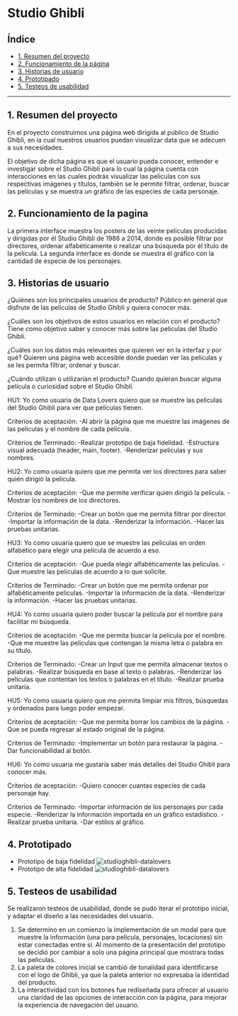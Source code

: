 # Studio Ghibli

## Índice

- [1. Resumen del proyecto](#1-resumen-del-proyecto)
- [2. Funcionamiento de la página](#2-funcionamiento-de-la-pagina)
- [3. Historias de usuario](#3-historias-de-usuario)
- [4. Prototipado](#4-prototipado)
- [5. Testeos de usabilidad](#5-testeos-de-usabilidad)

---

## 1. Resumen del proyecto

En el proyecto construimos una página web dirigida al público de Studio Ghibli, en la cual nuestros usuarios puedan visualizar data que se adecuen a sus necesidades.

El objetivo de dicha página es que el usuario pueda conocer, entender e investigar sobre el Studio Ghibli para lo cual la página cuenta con interacciones en las cuales podrás visualizar las películas con sus respectivas imágenes y títulos, también se le permite filtrar, ordenar, buscar las películas y se muestra un gráfico de las especies de cada personaje.

## 2. Funcionamiento de la pagina

La primera interface muestra los posters de las veinte películas producidas y dirigidas por él Studio Ghibli de 1986 a 2014, donde es posible filtrar por directores, ordenar alfabéticamente o realizar una búsqueda por él título de la película. La segunda interface es donde se muestra él gráfico con la cantidad de especie de los personajes.

## 3. Historias de usuario

¿Quiénes son los principales usuarios de producto?
Público en general que disfrute de las películas de Studio Ghibli y quiera conocer más.

¿Cuáles son los objetivos de estos usuarios en relación con el producto?
Tiene como objetivo saber y conocer más sobre las películas del Studio Ghibli.

¿Cuáles son los datos más relevantes que quieren ver en la interfaz y por qué?
Quieren una página web accesible donde puedan ver las películas y se les permita filtrar, ordenar y buscar.

¿Cuándo utilizan o utilizarían el producto?
Cuando quieran buscar alguna película o curiosidad sobre el Studio Ghibli.

HU1: Yo como usuaria de Data Lovers quiero que se muestre las películas del Studio Ghibli para ver que películas tienen.

Criterios de aceptación:
-Al abrir la página que me muestre las imágenes de las peliculas y el nombre de cada película.

Criterios de Terminado:
-Realizar prototipo de baja fidelidad.
-Estructura visual adecuada (header, main, footer).
-Renderizar peliculas y sus nombres.

HU2: Yo como usuaria quiero que me permita ver los directores para saber quién dirigió la película.

Criterios de aceptación:
-Que me permite verificar quien dirigió la película.
-Mostrar los nombres de los directores.

Criterios de Terminado:
-Crear un botón que me permita filtrar por director.
-Importar la información de la data.
-Renderizar la información.
-Hacer las pruebas unitarias.

HU3: Yo como usuaria quiero que se muestre las peliculas en orden alfabético para elegir una película de acuerdo a eso.

Criterios de aceptación:
-Que pueda elegir alfabéticamente las peliculas.
-Que muestre las peliculas de acuerdo a lo que solicite.

Criterios de Terminado:
-Crear un botón que me permita ordenar por alfabéticamente peliculas.
-Importar la información de la data.
-Renderizar la información.
-Hacer las pruebas unitarias.

HU4: Yo como usuaria quiero poder buscar la película por el nombre para facilitar mi búsqueda.

Criterios de aceptación:
-Que me permita buscar la película por el nombre.
-Que me muestre las peliculas que contengan la misma letra o palabra en su título.

Criterios de Terminado:
-Crear un Input que me permita almacenar textos o palabras.
-Realizar búsqueda en base al texto o palabras.
-Renderizar las peliculas que contentan los textos o palabras en el título.
-Realizar prueba unitaria.

HU5: Yo como usuaria quiero que me permita limpiar mis filtros, búsquedas y ordenados para luego poder empezar.

Criterios de aceptación:
-Que me permita borrar los cambios de la página.
-Que se pueda regresar al estado original de la página.

Criterios de Terminado:
-Implementar un botón para restaurar la página.
-Dar funcionabilidad al botón.

HU6: Yo como usuaria me gustaría saber más detalles del Studio Ghibli para conocer más.

Criterios de aceptación:
-Quiero conocer cuantas especies de cada personaje hay.

Criterios de Terminado:
-Importar información de los personajes por cada especie.
-Renderizar la información importada en un gráfico estadístico.
-Realizar prueba unitaria.
-Dar estilos al gráfico.

## 4. Prototipado

- Prototipo de baja fidelidad
  ![studioghibli-datalovers](p-baja-fidelidad.png.png)
- Prototipo de alta fidelidad
  ![studioghibli-datalovers](p-alta-fidelidad.png.png)

## 5. Testeos de usabilidad

Se realizaron testeos de usabilidad, donde se pudo iterar el prototipo inicial, y adaptar el diseño a las necesidades del usuario.

1. Se determino en un comienzo la implementación de un modal para que muestre la información (una para película, personajes, locaciones) sin estar conectadas entre sí. Al momento de la presentación del prototipo se decidió por cambiar a solo una página principal que mostrara todas las peliculas.
2. La paleta de colores inicial se cambió de tonalidad para identificarse con el logo de Ghibli, ya que la paleta anterior no expresaba la identidad del producto.
3. La interactividad con los botones fue rediseñada para ofrecer al usuario una claridad de las opciones de interacción con la página, para mejorar la experiencia de navegación del usuario.
